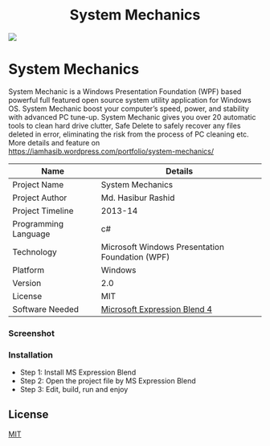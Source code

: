<h1 align="center">
  <br>
  System Mechanics
  <br>
</h1>
<img src="https://iamhasib.files.wordpress.com/2014/04/system-mechanic.png" align="middle" />

# System Mechanics
System Mechanic is a Windows Presentation Foundation (WPF) based powerful full featured open source system utility application for Windows OS. System Mechanic boost your computer’s speed, power, and stability with advanced PC tune-up. System Mechanic gives you over 20 automatic tools to clean hard drive clutter, Safe Delete to safely recover any files deleted in error, eliminating the risk from the process of PC cleaning etc. More details and feature on https://iamhasib.wordpress.com/portfolio/system-mechanics/ 

| Name | Details |
| ------ | ------ |
| Project Name | System Mechanics |
| Project Author | Md. Hasibur Rashid |
| Project Timeline | 2013-14 |
| Programming Language | c# |
| Technology | Microsoft Windows Presentation Foundation (WPF) |
| Platform | Windows |
| Version | 2.0 |
| License | MIT |
| Software Needed | [Microsoft Expression Blend 4](https://www.microsoft.com/en-us/download/details.aspx?id=24036)

### Screenshot

### Installation
  - Step 1: Install MS Expression Blend 
  - Step 2: Open the project file by MS Expression Blend
  - Step 3: Edit, build, run and enjoy 

## License

[MIT](LICENSE)
